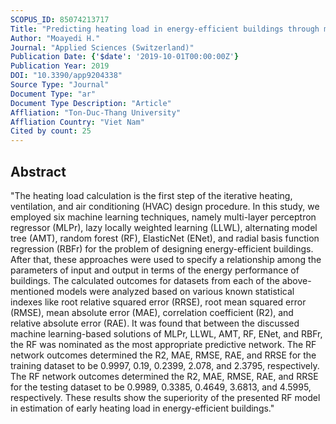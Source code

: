 ```yaml
---
SCOPUS_ID: 85074213717
Title: "Predicting heating load in energy-efficient buildings through machine learning techniques"
Author: "Moayedi H."
Journal: "Applied Sciences (Switzerland)"
Publication Date: {'$date': '2019-10-01T00:00:00Z'}
Publication Year: 2019
DOI: "10.3390/app9204338"
Source Type: "Journal"
Document Type: "ar"
Document Type Description: "Article"
Affliation: "Ton-Duc-Thang University"
Affliation Country: "Viet Nam"
Cited by count: 25
---
```


## Abstract
"The heating load calculation is the first step of the iterative heating, ventilation, and air conditioning (HVAC) design procedure. In this study, we employed six machine learning techniques, namely multi-layer perceptron regressor (MLPr), lazy locally weighted learning (LLWL), alternating model tree (AMT), random forest (RF), ElasticNet (ENet), and radial basis function regression (RBFr) for the problem of designing energy-efficient buildings. After that, these approaches were used to specify a relationship among the parameters of input and output in terms of the energy performance of buildings. The calculated outcomes for datasets from each of the above-mentioned models were analyzed based on various known statistical indexes like root relative squared error (RRSE), root mean squared error (RMSE), mean absolute error (MAE), correlation coefficient (R2), and relative absolute error (RAE). It was found that between the discussed machine learning-based solutions of MLPr, LLWL, AMT, RF, ENet, and RBFr, the RF was nominated as the most appropriate predictive network. The RF network outcomes determined the R2, MAE, RMSE, RAE, and RRSE for the training dataset to be 0.9997, 0.19, 0.2399, 2.078, and 2.3795, respectively. The RF network outcomes determined the R2, MAE, RMSE, RAE, and RRSE for the testing dataset to be 0.9989, 0.3385, 0.4649, 3.6813, and 4.5995, respectively. These results show the superiority of the presented RF model in estimation of early heating load in energy-efficient buildings."
